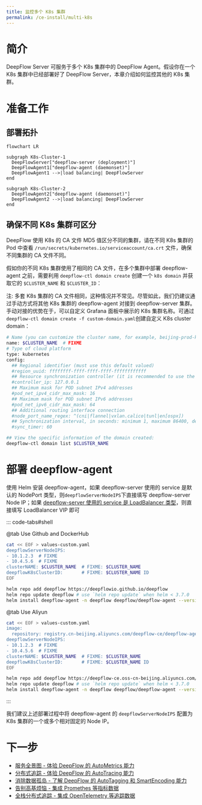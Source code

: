 ```yaml
---
title: 监控多个 K8s 集群
permalink: /ce-install/multi-k8s
---
```


# 简介

DeepFlow Server 可服务于多个 K8s 集群中的 DeepFlow Agent。假设你在一个 K8s 集群中已经部署好了 DeepFlow Server，本章介绍如何监控其他的 K8s 集群。

# 准备工作

## 部署拓扑

```mermaid
flowchart LR

subgraph K8s-Cluster-1
  DeepFlowServer["deepflow-server (deployment)"]
  DeepFlowAgent1["deepflow-agent (daemonset)"]
  DeepFlowAgent1 -->|load balancing| DeepFlowServer
end

subgraph K8s-Cluster-2
  DeepFlowAgent2["deepflow-agent (daemonset)"]
  DeepFlowAgent2 -->|load balancing| DeepFlowServer
end
```

## 确保不同 K8s 集群可区分

DeepFlow 使用 K8s 的 CA 文件 MD5 值区分不同的集群，请在不同 K8s 集群的 Pod 中查看 `/run/secrets/kubernetes.io/serviceaccount/ca.crt` 文件，确保不同集群的 CA 文件不同。

假如你的不同 K8s 集群使用了相同的 CA 文件，在多个集群中部署 deepflow-agent 之前，需要利用 `deepflow-ctl domain create` 创建一个 `k8s domain` 并获取它的 `$CLUSTER_NAME` 和 `$CLUSTER_ID`：

注: 多套 K8s 集群的 CA 文件相同，这种情况并不常见。尽管如此，我们仍建议通过手动方式将其他 K8s 集群的 deepflow-agent 对接到 deepflow-server 集群。手动对接的优势在于，可以自定义 Grafana 面板中展示的 K8s 集群名称。可通过`deepflow-ctl domain create -f custom-domain.yaml`创建自定义 K8s cluster domain：

```bash
# Name (you can customize the cluster name, for example, beijing-prod-k8s)
name: $CLUSTER_NAME  # FIXME
# Type of cloud platform
type: kubernetes
config:
  ## Regional identifier (must use this default valued)
  #region_uuid: ffffffff-ffff-ffff-ffff-ffffffffffff
  ## Resource synchronization controller (it is recommended to use the default setting here)
  #controller_ip: 127.0.0.1
  ## Maximum mask for POD subnet IPv4 addresses
  #pod_net_ipv4_cidr_max_mask: 16
  ## Maximum mask for POD subnet IPv6 addresses
  #pod_net_ipv6_cidr_max_mask: 64
  ## Additional routing interface connection
  #node_port_name_regex: ^(cni|flannel|vxlan.calico|tunl|en[ospx])
  ## Synchronization interval, in seconds: minimum 1, maximum 86400, default 60
  #sync_timer: 60

## View the specific information of the domain created:
deepflow-ctl domain list $CLUSTER_NAME
```

# 部署 deepflow-agent

使用 Helm 安装 deepflow-agent，如果 deepflow-server 使用的 service 是默认的 NodePort 类型，则`deepflowServerNodeIPS`下直接填写 deepflow-server Node IP；如果 [deepflow-server 使用的 service 是 LoadBalancer 类型](../best-practice/production-deployment/#优化-deepflow-agent-到-deepflow-server-的流量路径)，则直接填写 LoadBalancer VIP 即可

::: code-tabs#shell

@tab Use Github and DockerHub

```bash
cat << EOF > values-custom.yaml
deepflowServerNodeIPS:
- 10.1.2.3  # FIXME
- 10.4.5.6  # FIXME
clusterNAME: $CLUSTER_NAME  # FIXME: $CLUSTER_NAME
deepflowK8sClusterID:       # FIXME: $CLUSTER_NAME ID
EOF

helm repo add deepflow https://deepflowio.github.io/deepflow
helm repo update deepflow # use `helm repo update` when helm < 3.7.0
helm install deepflow-agent -n deepflow deepflow/deepflow-agent --version 6.6.018 --create-namespace -f values-custom.yaml
```

@tab Use Aliyun

```bash
cat << EOF > values-custom.yaml
image:
  repository: registry.cn-beijing.aliyuncs.com/deepflow-ce/deepflow-agent
deepflowServerNodeIPS:
- 10.1.2.3  # FIXME
- 10.4.5.6  # FIXME
clusterNAME: $CLUSTER_NAME  # FIXME: $CLUSTER_NAME
deepflowK8sClusterID:       # FIXME: $CLUSTER_NAME ID
EOF

helm repo add deepflow https://deepflow-ce.oss-cn-beijing.aliyuncs.com/chart/stable
helm repo update deepflow # use `helm repo update` when helm < 3.7.0
helm install deepflow-agent -n deepflow deepflow/deepflow-agent --version 6.6.018 --create-namespace -f values-custom.yaml
```

:::

我们建议上述部署过程中将 deepflow-agent 的 `deepflowServerNodeIPS` 配置为 K8s 集群的一个或多个相对固定的 Node IP。

# 下一步

- [服务全景图 - 体验 DeepFlow 的 AutoMetrics 能力](../features/universal-map/auto-metrics/)
- [分布式追踪 - 体验 DeepFlow 的 AutoTracing 能力](../features/distributed-tracing/auto-tracing/)
- [消除数据孤岛 - 了解 DeepFlow 的 AutoTagging 和 SmartEncoding 能力](../features/auto-tagging/eliminate-data-silos/)
- [告别高基烦恼 - 集成 Promethes 等指标数据](../integration/input/metrics/metrics-auto-tagging/)
- [全栈分布式追踪 - 集成 OpenTelemetry 等追踪数据](../integration/input/tracing/full-stack-distributed-tracing/)
